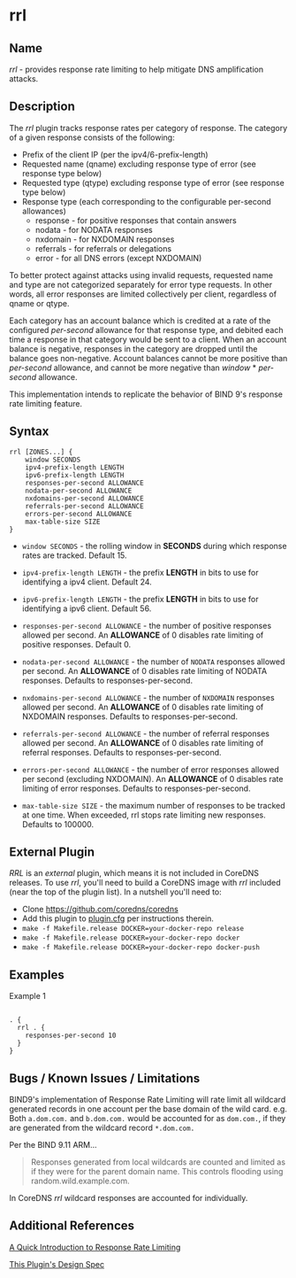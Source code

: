 # rrl

## Name

*rrl* - provides response rate limiting to help mitigate DNS amplification attacks.

## Description

The *rrl* plugin tracks response rates per category of response. The category of a given response consists of the following:

* Prefix of the client IP (per the  ipv4/6-prefix-length)
* Requested name (qname) excluding response type of error (see response type below)
* Requested type (qtype) excluding response type of error (see response type below)
* Response type (each corresponding to the configurable per-second allowances)
  * response - for positive responses that contain answers
  * nodata - for NODATA responses
  * nxdomain - for NXDOMAIN responses
  * referrals - for referrals or delegations
  * error - for all DNS errors (except NXDOMAIN)

To better protect against attacks using invalid requests, requested name and type are not categorized separately for error type requests. In other words, all error responses are limited collectively per client, regardless of qname or qtype.

Each category has an account balance which is credited at a rate of the configured *per-second* allowance for that response type, and debited each time a response in that category would be sent to a client.  When an account balance is negative, responses in the category are dropped until the balance goes non-negative.  Account balances cannot be more positive than  *per-second* allowance, and cannot be more negative than *window* * *per-second* allowance.

This implementation intends to replicate the behavior of BIND 9's response rate limiting feature.

## Syntax

```
rrl [ZONES...] {
    window SECONDS
    ipv4-prefix-length LENGTH
    ipv6-prefix-length LENGTH
    responses-per-second ALLOWANCE
    nodata-per-second ALLOWANCE
    nxdomains-per-second ALLOWANCE
    referrals-per-second ALLOWANCE
    errors-per-second ALLOWANCE
    max-table-size SIZE
}
```

* `window SECONDS` - the rolling window in **SECONDS** during which response rates are tracked. Default 15.

* `ipv4-prefix-length LENGTH` - the prefix **LENGTH** in bits to use for identifying a ipv4 client. Default 24.

* `ipv6-prefix-length LENGTH` - the prefix **LENGTH** in bits to use for identifying a ipv6 client. Default 56.

* `responses-per-second ALLOWANCE` - the number of positive responses allowed per second. An **ALLOWANCE** of 0 disables rate limiting of positive responses. Default 0.

* `nodata-per-second ALLOWANCE` - the number of `NODATA` responses allowed per second. An **ALLOWANCE** of 0 disables rate limiting of NODATA responses. Defaults to responses-per-second.

* `nxdomains-per-second ALLOWANCE` - the number of `NXDOMAIN` responses allowed per second. An **ALLOWANCE** of 0 disables rate limiting of NXDOMAIN responses. Defaults to responses-per-second.

* `referrals-per-second ALLOWANCE` - the number of referral responses allowed per second. An **ALLOWANCE** of 0 disables rate limiting of referral responses. Defaults to responses-per-second.

* `errors-per-second ALLOWANCE` - the number of error responses allowed per second (excluding NXDOMAIN). An **ALLOWANCE** of 0 disables rate limiting of error responses. Defaults to responses-per-second.

* `max-table-size SIZE` - the maximum number of responses to be tracked at one time. When exceeded, rrl stops rate limiting new responses. Defaults to 100000.

## External Plugin

*RRL* is an *external* plugin, which means it is not included in CoreDNS releases.  To use *rrl*, you'll need to build a CoreDNS image with *rrl* included (near the top of the plugin list). In a nutshell you'll need to:
* Clone https://github.com/coredns/coredns
* Add this plugin to [plugin.cfg](https://github.com/coredns/coredns/blob/master/plugin.cfg) per instructions therein.
* `make -f Makefile.release DOCKER=your-docker-repo release`
* `make -f Makefile.release DOCKER=your-docker-repo docker`
* `make -f Makefile.release DOCKER=your-docker-repo docker-push`

## Examples

Example 1

~~~ corefile

. {
  rrl . {
    responses-per-second 10
  }
}

~~~

## Bugs / Known Issues / Limitations

BIND9's implementation of Response Rate Limiting will rate limit all wildcard generated records in one account per the base domain of the wild card.  e.g. Both `a.dom.com.` and  `b.dom.com.` would be accounted for as `dom.com.`, if they are generated from the wildcard record `*.dom.com.`

Per the BIND 9.11 ARM...

> Responses generated from local wildcards are counted and limited as if they were for the parent domain name. 
> This controls flooding using random.wild.example.com.

In CoreDNS *rrl* wildcard responses are accounted for individually.

## Additional References

[A Quick Introduction to Response Rate Limiting](https://kb.isc.org/docs/aa-01000)

[This Plugin's Design Spec](./README-DEV.md)

